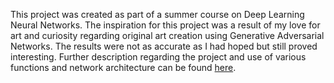 This project was created as part of a summer course on Deep Learning Neural Networks.
The inspiration for this project was a result of my love for art and curiosity regarding original art creation using Generative
Adversarial Networks. The results were not as accurate as I had hoped but still proved interesting. Further description regarding the 
project and use of various functions and network architecture can be found [here](https://medium.com/@ethanreinhart/creating-abstract-art-using-neural-style-transfer-of-lymph-node-sections-with-cyclegan-46a3d19e5731).
